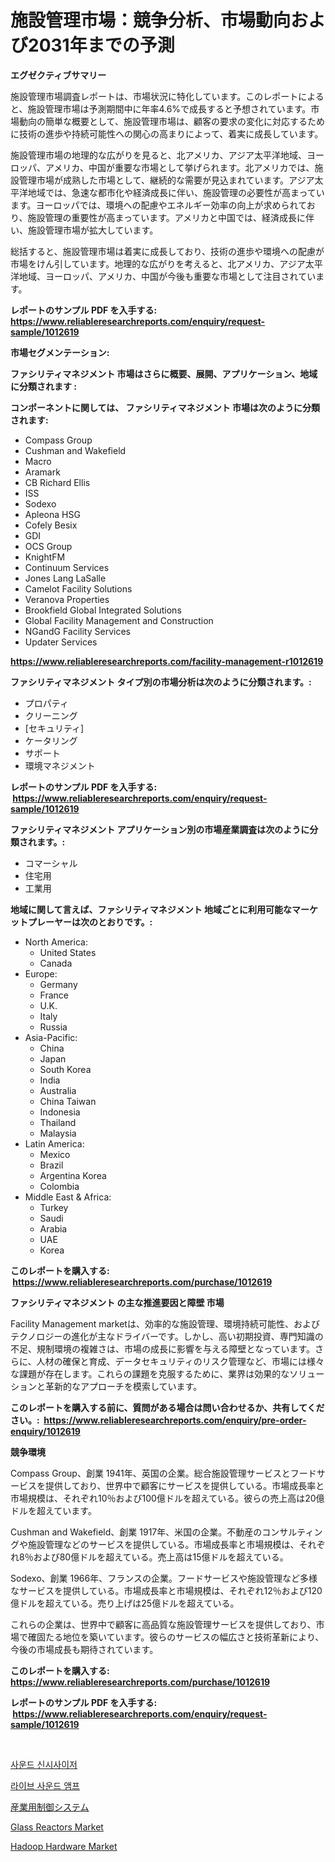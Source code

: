 <p><h1>施設管理市場：競争分析、市場動向および2031年までの予測</h1></p><p><strong>エグゼクティブサマリー</strong></p>
<p><p>施設管理市場調査レポートは、市場状況に特化しています。このレポートによると、施設管理市場は予測期間中に年率4.6%で成長すると予想されています。市場動向の簡単な概要として、施設管理市場は、顧客の要求の変化に対応するために技術の進歩や持続可能性への関心の高まりによって、着実に成長しています。</p><p>施設管理市場の地理的な広がりを見ると、北アメリカ、アジア太平洋地域、ヨーロッパ、アメリカ、中国が重要な市場として挙げられます。北アメリカでは、施設管理市場が成熟した市場として、継続的な需要が見込まれています。アジア太平洋地域では、急速な都市化や経済成長に伴い、施設管理の必要性が高まっています。ヨーロッパでは、環境への配慮やエネルギー効率の向上が求められており、施設管理の重要性が高まっています。アメリカと中国では、経済成長に伴い、施設管理市場が拡大しています。</p><p>総括すると、施設管理市場は着実に成長しており、技術の進歩や環境への配慮が市場をけん引しています。地理的な広がりを考えると、北アメリカ、アジア太平洋地域、ヨーロッパ、アメリカ、中国が今後も重要な市場として注目されています。</p></p>
<p><strong>レポートのサンプル PDF を入手する: <a href="https://www.reliableresearchreports.com/enquiry/request-sample/1012619">https://www.reliableresearchreports.com/enquiry/request-sample/1012619</a></strong></p>
<p><strong>市場セグメンテーション:</strong></p>
<p><strong> ファシリティマネジメント 市場はさらに概要、展開、アプリケーション、地域に分類されます :</strong></p>
<p><strong>コンポーネントに関しては、 ファシリティマネジメント 市場は次のように分類されます: &nbsp;</strong></p>
<p><ul><li>Compass Group</li><li>Cushman and Wakefield</li><li>Macro</li><li>Aramark</li><li>CB Richard Ellis</li><li>ISS</li><li>Sodexo</li><li>Apleona HSG</li><li>Cofely Besix</li><li>GDI</li><li>OCS Group</li><li>KnightFM</li><li>Continuum Services</li><li>Jones Lang LaSalle</li><li>Camelot Facility Solutions</li><li>Veranova Properties</li><li>Brookfield Global Integrated Solutions</li><li>Global Facility Management and Construction</li><li>NGandG Facility Services</li><li>Updater Services</li></ul></p>
<p><strong><a href="https://www.reliableresearchreports.com/facility-management-r1012619">https://www.reliableresearchreports.com/facility-management-r1012619</a></strong></p>
<p><strong> ファシリティマネジメント タイプ別の市場分析は次のように分類されます。:</strong></p>
<p><ul><li>プロパティ</li><li>クリーニング</li><li>[セキュリティ]</li><li>ケータリング</li><li>サポート</li><li>環境マネジメント</li></ul></p>
<p><strong>レポートのサンプル PDF を入手する: &nbsp;<a href="https://www.reliableresearchreports.com/enquiry/request-sample/1012619">https://www.reliableresearchreports.com/enquiry/request-sample/1012619</a></strong></p>
<p><strong> ファシリティマネジメント アプリケーション別の市場産業調査は次のように分類されます。:</strong></p>
<p><ul><li>コマーシャル</li><li>住宅用</li><li>工業用</li></ul></p>
<p><strong>地域に関して言えば、ファシリティマネジメント 地域ごとに利用可能なマーケットプレーヤーは次のとおりです。:</strong></p>
<p><ul>
    <li>
        North America:
        <ul>
            <li>United States</li>
            <li>Canada</li>
        </ul>
    </li>
    <li>
        Europe:
        <ul>
            <li>Germany</li>
            <li>France</li>
            <li>U.K.</li>
            <li>Italy</li>
            <li>Russia</li>
        </ul>
    </li>
    <li>
        Asia-Pacific:
        <ul>
            <li>China</li>
            <li>Japan</li>
            <li>South Korea</li>
            <li>India</li>
            <li>Australia</li>
            <li>China Taiwan</li>
            <li>Indonesia</li>
            <li>Thailand</li>
            <li>Malaysia</li>
        </ul>
    </li>
    <li>
        Latin America:
        <ul>
            <li>Mexico</li>
            <li>Brazil</li>
            <li>Argentina Korea</li>
            <li>Colombia</li>
        </ul>
    </li>
    <li>
        Middle East & Africa:
        <ul>
            <li>Turkey</li>
            <li>Saudi</li>
            <li>Arabia</li>
            <li>UAE</li>
            <li>Korea</li>
        </ul>
    </li>
    </ul></p>
<p><strong>このレポートを購入する: &nbsp;<a href="https://www.reliableresearchreports.com/purchase/1012619">https://www.reliableresearchreports.com/purchase/1012619</a></strong></p>
<p><strong>ファシリティマネジメント の主な推進要因と障壁 市場</strong></p>
<p><p>Facility Management marketは、効率的な施設管理、環境持続可能性、およびテクノロジーの進化が主なドライバーです。しかし、高い初期投資、専門知識の不足、規制環境の複雑さは、市場の成長に影響を与える障壁となっています。さらに、人材の確保と育成、データセキュリティのリスク管理など、市場には様々な課題が存在します。これらの課題を克服するために、業界は効果的なソリューションと革新的なアプローチを模索しています。</p></p>
<p><strong>このレポートを購入する前に、質問がある場合は問い合わせるか、共有してください。:&nbsp; <a href="https://www.reliableresearchreports.com/enquiry/pre-order-enquiry/1012619">https://www.reliableresearchreports.com/enquiry/pre-order-enquiry/1012619</a></strong></p>
<p><strong>競争環境</strong></p>
<p><p>Compass Group、創業 1941年、英国の企業。総合施設管理サービスとフードサービスを提供しており、世界中で顧客にサービスを提供している。市場成長率と市場規模は、それぞれ10％および100億ドルを超えている。彼らの売上高は20億ドルを超えています。</p><p>Cushman and Wakefield、創業 1917年、米国の企業。不動産のコンサルティングや施設管理などのサービスを提供している。市場成長率と市場規模は、それぞれ8％および80億ドルを超えている。売上高は15億ドルを超えている。</p><p>Sodexo、創業 1966年、フランスの企業。フードサービスや施設管理など多様なサービスを提供している。市場成長率と市場規模は、それぞれ12％および120億ドルを超えている。売り上げは25億ドルを超えている。</p><p>これらの企業は、世界中で顧客に高品質な施設管理サービスを提供しており、市場で確固たる地位を築いています。彼らのサービスの幅広さと技術革新により、今後の市場成長も期待されています。</p></p>
<p><strong>このレポートを購入する: &nbsp; <a href="https://www.reliableresearchreports.com/purchase/1012619">https://www.reliableresearchreports.com/purchase/1012619</a></strong></p>
<p><strong>レポートのサンプル PDF を入手する: &nbsp;<a href="https://www.reliableresearchreports.com/enquiry/request-sample/1012619">https://www.reliableresearchreports.com/enquiry/request-sample/1012619</a></strong><strong></strong></p>
<p>&nbsp;</p>
<p><p><a href="https://github.com/Elenrrera7685/Market-Research-Report-List-1/blob/main/954279719143.md">사운드 신시사이저</a></p><p><a href="https://github.com/sammyUltyylrich9067856/Market-Research-Report-List-1/blob/main/659073019144.md">라이브 사운드 앰프</a></p><p><a href="https://github.com/ReyesKohler20231/Market-Research-Report-List-1/blob/main/999036420707.md">産業用制御システム</a></p><p><a href="https://github.com/sonuprakash1/Market-Research-Report-List-2/blob/main/glass-reactors-market.md">Glass Reactors Market</a></p><p><a href="https://github.com/Whitneyboyettebo9kiw7yr13/Market-Research-Report-List-2/blob/main/hadoop-hardware-market.md">Hadoop Hardware Market</a></p></p>